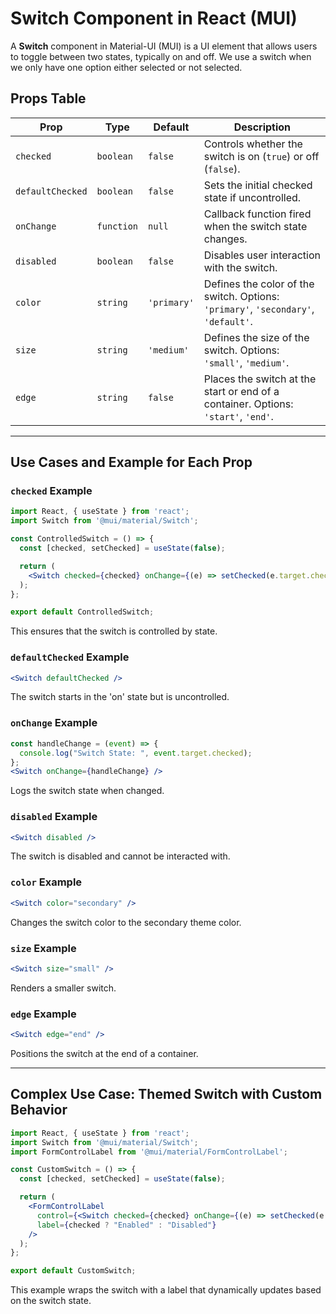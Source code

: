 # Switch Component in React (MUI)

A **Switch** component in Material-UI (MUI) is a UI element that allows users to toggle between two states, typically on and off. We use a switch when we only have one option either selected or not selected. 

## Props Table

| Prop             | Type        | Default | Description |
|-----------------|------------|---------|-------------|
| `checked`      | `boolean`   | `false` | Controls whether the switch is on (`true`) or off (`false`). |
| `defaultChecked` | `boolean` | `false` | Sets the initial checked state if uncontrolled. |
| `onChange`     | `function`  | `null`  | Callback function fired when the switch state changes. |
| `disabled`     | `boolean`   | `false` | Disables user interaction with the switch. |
| `color`        | `string`    | `'primary'` | Defines the color of the switch. Options: `'primary'`, `'secondary'`, `'default'`. |
| `size`         | `string`    | `'medium'` | Defines the size of the switch. Options: `'small'`, `'medium'`. |
| `edge`         | `string`    | `false` | Places the switch at the start or end of a container. Options: `'start'`, `'end'`. |

---

## Use Cases and Example for Each Prop

### `checked` Example
```jsx
import React, { useState } from 'react';
import Switch from '@mui/material/Switch';

const ControlledSwitch = () => {
  const [checked, setChecked] = useState(false);

  return (
    <Switch checked={checked} onChange={(e) => setChecked(e.target.checked)} />
  );
};

export default ControlledSwitch;
```
This ensures that the switch is controlled by state.

### `defaultChecked` Example
```jsx
<Switch defaultChecked />
```
The switch starts in the 'on' state but is uncontrolled.

### `onChange` Example
```jsx
const handleChange = (event) => {
  console.log("Switch State: ", event.target.checked);
};
<Switch onChange={handleChange} />
```
Logs the switch state when changed.

### `disabled` Example
```jsx
<Switch disabled />
```
The switch is disabled and cannot be interacted with.

### `color` Example
```jsx
<Switch color="secondary" />
```
Changes the switch color to the secondary theme color.

### `size` Example
```jsx
<Switch size="small" />
```
Renders a smaller switch.

### `edge` Example
```jsx
<Switch edge="end" />
```
Positions the switch at the end of a container.

---

## Complex Use Case: Themed Switch with Custom Behavior
```jsx
import React, { useState } from 'react';
import Switch from '@mui/material/Switch';
import FormControlLabel from '@mui/material/FormControlLabel';

const CustomSwitch = () => {
  const [checked, setChecked] = useState(false);

  return (
    <FormControlLabel
      control={<Switch checked={checked} onChange={(e) => setChecked(e.target.checked)} color="primary" size="medium" />}
      label={checked ? "Enabled" : "Disabled"}
    />
  );
};

export default CustomSwitch;
```
This example wraps the switch with a label that dynamically updates based on the switch state.

